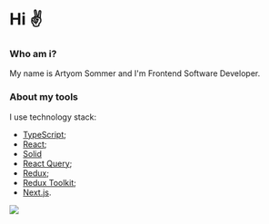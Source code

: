 # Hi ✌

### Who am i?
My name is Artyom Sommer and I'm Frontend Software Developer.

### About my tools
I use technology stack:
- [TypeScript](https://www.typescriptlang.org/);
- [React](https://reactjs.org/);
- [Solid](https://www.solidjs.com/)
- [React Query](https://react-query.tanstack.com/);
- [Redux](https://redux.js.org/);
- [Redux Toolkit](https://redux-toolkit.js.org/);
- [Next.js](https://nextjs.org/).

<img src="https://github-readme-stats.vercel.app/api/top-langs/?username=aysommer&layout=compact&show_icons=true&theme=white&icon_color=2a84ea&hide_border=true&bg_color=00000000&text_color=2a84ea" />
